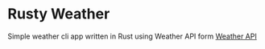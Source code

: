 # Rusty Weather

Simple weather cli app written in Rust using Weather API form [Weather API](https://www.weatherapi.com/)
